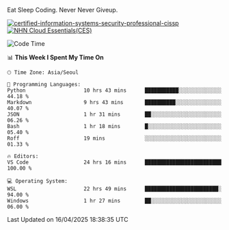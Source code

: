 Eat Sleep Coding.
Never Never Giveup.

[![certified-information-systems-security-professional-cissp](https://github.com/user-attachments/assets/d259884f-7f9a-4d80-a663-6968ead7464a)](https://www.credly.com/badges/f394a010-85a0-450b-9136-8043af01d71c/public_url)
[![NHN Cloud Essentials(CES)](https://github.com/user-attachments/assets/f405dcae-c923-424d-927f-e993bac10fa9)](https://www.nhncloud.com/kr/edu/certification/search)


<!--START_SECTION:waka-->
![Code Time](http://img.shields.io/badge/Code%20Time-4%2C101%20hrs%2044%20mins-blue)

📊 **This Week I Spent My Time On** 

```text
🕑︎ Time Zone: Asia/Seoul

💬 Programming Languages: 
Python                   10 hrs 43 mins      ███████████░░░░░░░░░░░░░░   44.18 % 
Markdown                 9 hrs 43 mins       ██████████░░░░░░░░░░░░░░░   40.07 % 
JSON                     1 hr 31 mins        ██░░░░░░░░░░░░░░░░░░░░░░░   06.26 % 
Bash                     1 hr 18 mins        █░░░░░░░░░░░░░░░░░░░░░░░░   05.40 % 
Roff                     19 mins             ░░░░░░░░░░░░░░░░░░░░░░░░░   01.33 % 

🔥 Editors: 
VS Code                  24 hrs 16 mins      █████████████████████████   100.00 % 

💻 Operating System: 
WSL                      22 hrs 49 mins      ████████████████████████░   94.00 % 
Windows                  1 hr 27 mins        ██░░░░░░░░░░░░░░░░░░░░░░░   06.00 % 
```


 Last Updated on 16/04/2025 18:38:35 UTC
<!--END_SECTION:waka-->
